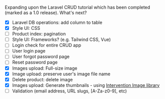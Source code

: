 Expanding upon the Laravel CRUD tutorial which has been completed (marked as a 1.0 release). What's next?

- [x] Laravel DB operations: add column to table
- [x] Style UI: CSS
- [ ] Product index: pagination
- [ ] Style UI: Frameworks? (e.g. Tailwind CSS, Vue)
- [ ] Login check for entire CRUD app
- [ ] User login page
- [ ] User forgot password page
- [ ] Reset password page
- [x] Images upload: Full-size image
- [x] Image upload: preserve user's image file name
- [x] Delete product: delete image
- [x] Images upload: Generate thumbnails - using [Intervention Image library](https://image.intervention.io/v3)
- [ ] Validation (email address, URL slugs, [A-Za-z0-9], etc)

